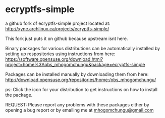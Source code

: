 # ecryptfs-simple
a github fork of ecryptfs-simple project located at: http://xyne.archlinux.ca/projects/ecryptfs-simple/

This fork just puts it on github because upstream isnt here.


Binary packages for various distributions can be automatically installed by setting up respositories using
instructions from here: https://software.opensuse.org/download.html?project=home%3Aobs_mhogomchungu&package=ecryptfs-simple

Packages can be installed manually by downloading them from here: http://download.opensuse.org/repositories/home:/obs_mhogomchungu/

ps: Click the icon for your distribution to get instructions on how to install the package.

REQUEST: Please report any problems with these packages either by opening a bug report or by emailing me at
mhogomchungu@gmail.com
